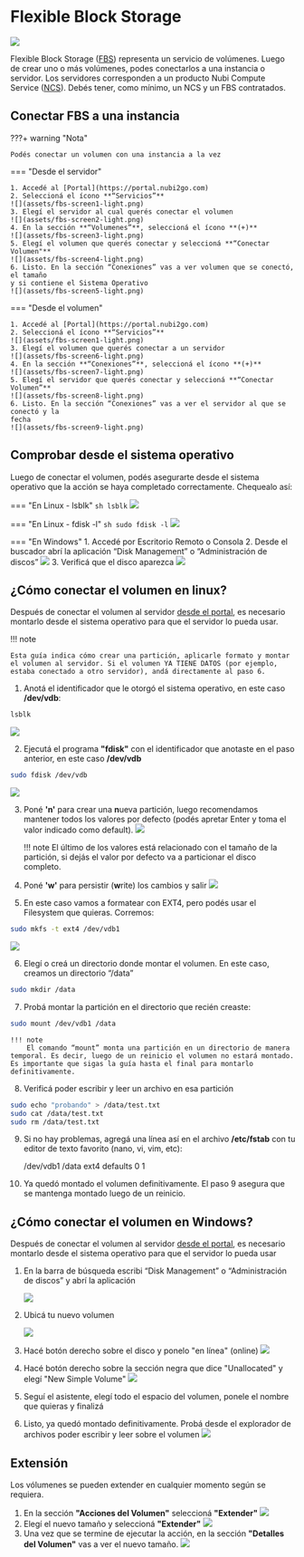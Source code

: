 # Flexible Block Storage
![](https://www.nubi2go.com/static/158cc744759df54cd864611bad92b7b5/8aba8/flexible-block_storage_icon.webp)

Flexible Block Storage ([FBS](https://nubi2go.com/services/flexible_block_storage)) representa un servicio de volúmenes. Luego de crear uno o más volúmenes, podes conectarlos a una instancia o servidor. Los servidores corresponden a un producto Nubi Compute Service ([NCS](https://nubi2go.com/services/nubi_compute_service)). 
Debés tener, como mínimo, un NCS y un FBS contratados.

## Conectar FBS a una instancia

???+ warning "Nota"

	Podés conectar un volumen con una instancia a la vez


=== "Desde el servidor"

	1. Accedé al [Portal](https://portal.nubi2go.com)
	2. Seleccioná el ícono **“Servicios”**
	![](assets/fbs-screen1-light.png)
	3. Elegí el servidor al cual querés conectar el volumen
	![](assets/fbs-screen2-light.png)
	4. En la sección **“Volumenes”**, seleccioná el ícono **(+)**
	![](assets/fbs-screen3-light.png)
	5. Elegí el volumen que querés conectar y seleccioná **“Conectar Volumen"**
	![](assets/fbs-screen4-light.png)
	6. Listo. En la sección “Conexiones” vas a ver volumen que se conectó, el tamaño   
	y si contiene el Sistema Operativo
	![](assets/fbs-screen5-light.png)

=== "Desde el volumen"

	1. Accedé al [Portal](https://portal.nubi2go.com)
	2. Seleccioná el ícono **“Servicios”**
	![](assets/fbs-screen1-light.png)
	3. Elegí el volumen que querés conectar a un servidor
	![](assets/fbs-screen6-light.png)
	4. En la sección **“Conexiones”**, seleccioná el ícono **(+)**
	![](assets/fbs-screen7-light.png)
	5. Elegí el servidor que querés conectar y seleccioná **“Conectar Volumen”**
	![](assets/fbs-screen8-light.png)
	6. Listo. En la sección “Conexiones” vas a ver el servidor al que se conectó y la   
	fecha
	![](assets/fbs-screen9-light.png)

## Comprobar desde el sistema operativo
Luego de conectar el volumen, podés asegurarte desde el sistema operativo que la acción se haya completado correctamente. Chequealo así:

=== "En Linux - lsblk"
	``` sh
	lsblk
	```
	![](assets/fbs-screen10.png)

=== "En Linux - fdisk -l"
	``` sh
	sudo fdisk -l
	```
	![](assets/fbs-screen11.png)

=== "En Windows"
	1. Accedé por Escritorio Remoto o Consola
	2. Desde el buscador abrí la aplicación “Disk Management” o 
	“Administración de discos”
	![](assets/fbs-screen12.png)
	3. Verificá que el disco aparezca
	![](assets/fbs-screen13.png)

        
## ¿Cómo conectar el volumen en linux?
Después de conectar el volumen al servidor [desde el portal](#conectar-fbs-a-una-instancia), es necesario montarlo desde el sistema operativo para que el servidor lo pueda usar.

!!! note

	Esta guía indica cómo crear una partición, aplicarle formato y montar el volumen al servidor. Si el volumen YA TIENE DATOS (por ejemplo, estaba conectado a otro servidor), andá directamente al paso 6.


1. Anotá el identificador que le otorgó el sistema operativo, en este caso **/dev/vdb**:
```sh
lsblk
```
![](assets/fbs-screen10.png)


2. Ejecutá el programa **"fdisk"** con el identificador que anotaste en el paso anterior, en este caso **/dev/vdb**
```sh
sudo fdisk /dev/vdb
```
![](assets/fbs-screen14.png)

3. Poné **'n'** para crear una **n**ueva partición, luego recomendamos mantener todos los valores por defecto (podés apretar Enter y toma el valor indicado como default).
![](assets/fbs-screen15.png)

    !!! note
	    El último de los valores está relacionado con el tamaño de la partición, si dejás el valor por defecto va a particionar el disco completo.

4. Poné **'w'** para persistir (**w**rite) los cambios y salir
![](assets/fbs-screen16.png)

5. En este caso vamos a formatear con EXT4, pero podés usar el Filesystem que quieras. Corremos:
```sh
sudo mkfs -t ext4 /dev/vdb1
```
![](assets/fbs-screen17.png)

6. Elegí o creá un directorio donde montar el volumen. En este caso, creamos un directorio “/data”
```sh
sudo mkdir /data
```

7. Probá montar la partición en el directorio que recién creaste:
```sh
sudo mount /dev/vdb1 /data
```

    !!! note
	    El comando “mount” monta una partición en un directorio de manera temporal. Es decir, luego de un reinicio el volumen no estará montado. Es importante que sigas la guía hasta el final para montarlo definitivamente. 

8. Verificá poder escribir y leer un archivo en esa partición
```sh
sudo echo "probando" > /data/test.txt
sudo cat /data/test.txt
sudo rm /data/test.txt
```

9. Si no hay problemas, agregá una línea así en el archivo **/etc/fstab** con tu editor de texto favorito (nano, vi, vim, etc):

    /dev/vdb1      /data            ext4      defaults    0     1


10. Ya quedó montado el volumen definitivamente. El paso 9 asegura que se mantenga montado luego de un reinicio. 

## ¿Cómo conectar el volumen en Windows?
Después de conectar el volumen al servidor [desde el portal](#conectar-fbs-a-una-instancia), es necesario montarlo desde el sistema operativo para que el servidor lo pueda usar

1. En la barra de búsqueda escribi “Disk Management” o “Administración de discos” y abrí la aplicación

    ![](assets/fbs-screen12.png)

2. Ubicá tu nuevo volumen

    ![](assets/fbs-screen13.png)

3. Hacé botón derecho sobre el disco y ponelo "en línea" (online)
    ![](assets/fbs-screen18.png)

4. Hacé botón derecho sobre la sección negra que dice "Unallocated" y elegí "New Simple Volume"
    ![](assets/fbs-screen19.png)

5. Seguí el asistente, elegí todo el espacio del volumen, ponele el nombre que quieras y finalizá

6. Listo, ya quedó montado definitivamente. Probá desde el explorador de archivos poder escribir y leer sobre el volumen
    ![](assets/fbs-screen20.png)

## Extensión
Los vólumenes se pueden extender en cualquier momento según se requiera.

1. En la sección **"Acciones del Volumen"** seleccioná **"Extender"**
   ![](assets/fbs-screen21-light.png)
2. Elegí el nuevo tamaño y seleccioná **"Extender"**
   ![](assets/fbs-screen22-light.png)
3. Una vez que se termine de ejecutar la acción, en la sección **"Detalles del Volumen"** vas a ver el nuevo tamaño.
   ![](assets/fbs-screen23-light.png)